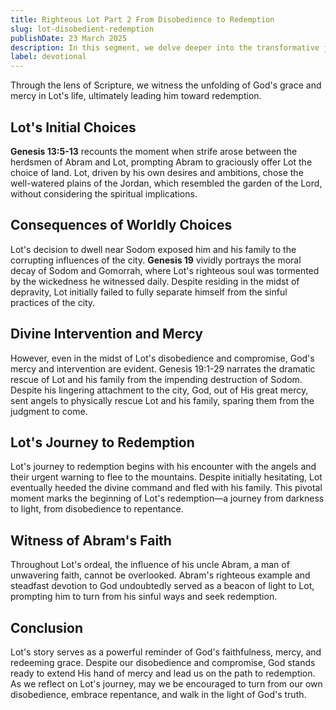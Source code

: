 ```yaml
---
title: Righteous Lot Part 2 From Disobedience to Redemption
slug: lot-disobedient-redemption
publishDate: 23 March 2025
description: In this segment, we delve deeper into the transformative journey of Lot, tracing his path from disobedience to redemption
label: devotional
---
```


Through the lens of Scripture, we witness the unfolding of God's grace and mercy in Lot's life, ultimately leading him toward redemption.

## Lot's Initial Choices

**Genesis 13:5-13** recounts the moment when strife arose between the herdsmen of Abram and Lot, prompting Abram to graciously offer Lot the choice of land. Lot, driven by his own desires and ambitions, chose the well-watered plains of the Jordan, which resembled the garden of the Lord, without considering the spiritual implications.

## Consequences of Worldly Choices

Lot's decision to dwell near Sodom exposed him and his family to the corrupting influences of the city. **Genesis 19** vividly portrays the moral decay of Sodom and Gomorrah, where Lot's righteous soul was tormented by the wickedness he witnessed daily. Despite residing in the midst of depravity, Lot initially failed to fully separate himself from the sinful practices of the city.

## Divine Intervention and Mercy

However, even in the midst of Lot's disobedience and compromise, God's mercy and intervention are evident. Genesis 19:1-29 narrates the dramatic rescue of Lot and his family from the impending destruction of Sodom. Despite his lingering attachment to the city, God, out of His great mercy, sent angels to physically rescue Lot and his family, sparing them from the judgment to come.

## Lot's Journey to Redemption

Lot's journey to redemption begins with his encounter with the angels and their urgent warning to flee to the mountains. Despite initially hesitating, Lot eventually heeded the divine command and fled with his family. This pivotal moment marks the beginning of Lot's redemption—a journey from darkness to light, from disobedience to repentance.

## Witness of Abram's Faith

Throughout Lot's ordeal, the influence of his uncle Abram, a man of unwavering faith, cannot be overlooked. Abram's righteous example and steadfast devotion to God undoubtedly served as a beacon of light to Lot, prompting him to turn from his sinful ways and seek redemption.

## Conclusion

Lot's story serves as a powerful reminder of God's faithfulness, mercy, and redeeming grace. Despite our disobedience and compromise, God stands ready to extend His hand of mercy and lead us on the path to redemption. As we reflect on Lot's journey, may we be encouraged to turn from our own disobedience, embrace repentance, and walk in the light of God's truth.
